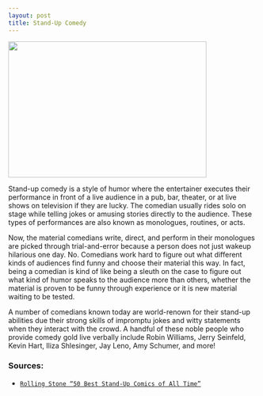 ```yaml
---
layout: post
title: Stand-Up Comedy
---
```

<a href="url"><img src="https://actamu.github.io/laughing-aggies/public/images/stand-up-comedy.jpg" height="275" width="400" ></a>

Stand-up comedy is a style of humor where the entertainer executes their performance in front of a live audience in a pub, bar, theater, or at live shows on television if they are lucky. The comedian usually rides solo on stage while telling jokes or amusing stories directly to the audience. These types of performances are also known as monologues, routines, or acts. 

Now, the material comedians write, direct, and perform in their monologues are picked through trial-and-error because a person does not just wakeup hilarious one day. No. Comedians work hard to figure out what different kinds of audiences find funny and choose their material this way. In fact, being a comedian is kind of like being a sleuth on the case to figure out what kind of humor speaks to the audience more than others, whether the material is proven to be funny through experience or it is new material waiting to be tested.

A number of comedians known today are world-renown for their stand-up abilities due their strong skills of impromptu jokes and witty statements when they interact with the crowd. A handful of these noble people who provide comedy gold live verbally include Robin Williams, Jerry Seinfeld, Kevin Hart, Iliza Shlesinger, Jay Leno, Amy Schumer, and more!

### Sources:
<ul>
  <li><a href="http://www.rollingstone.com/culture/lists/50-best-stand-up-comics-of-all-time-w464199"><code                     class="highlighter-rouge">Rolling Stone “50 Best Stand-Up Comics of All Time”</code></a></li>
</ul>
